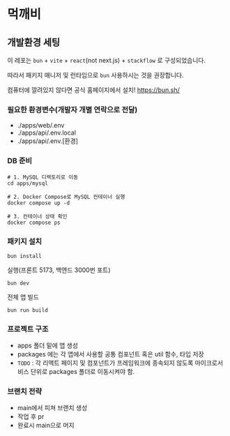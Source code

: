 # 먹깨비

## 개발환경 세팅

이 레포는 `bun` + `vite` + `react`(not next.js) + `stackflow` 로 구성되었습니다.

따라서 패키지 매니저 및 런타임으로 `bun` 사용하시는 것을 권장합니다.

컴퓨터에 깔려있지 않다면 공식 홈페이지에서 설치! https://bun.sh/

### 필요한 환경변수(개발자 개별 연락으로 전달)

- ./apps/web/.env
- ./apps/api/.env.local
- ./apps/api/.env.[환경]

### DB 준비

```
# 1. MySQL 디렉토리로 이동
cd apps/mysql

# 2. Docker Compose로 MySQL 컨테이너 실행
docker compose up -d

# 3. 컨테이너 상태 확인
docker compose ps

```

### 패키지 설치

```
bun install
```

실행(프론트 5173, 백엔드 3000번 포트)

```
bun dev
```

전체 앱 빌드

```
bun run build
```

### 프로젝트 구조

- apps 폴더 밑에 앱 생성
- packages 에는 각 앱에서 사용할 공통 컴포넌트 혹은 util 함수, 타입 저장
- `TODO` : 각 리액트 페이지 및 컴포넌트가 프레임워크에 종속되지 않도록 마이크로서비스 단위로 packages 폴더로 이동시켜야 함.

### 브랜치 전략

- main에서 피쳐 브랜치 생성
- 작업 후 pr
- 완료시 main으로 머지
